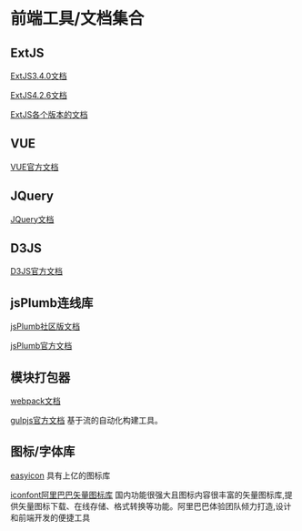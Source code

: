 # 前端工具/文档集合

## ExtJS

[ExtJS3.4.0文档](https://docs.sencha.com/extjs/3.4.0/)

[ExtJS4.2.6文档](https://docs.sencha.com/extjs/4.2.6/)

[ExtJS各个版本的文档](https://docs.sencha.com/)



## VUE

[VUE官方文档](https://cn.vuejs.org)



## JQuery

[JQuery文档](http://jquery.cuishifeng.cn/)



## D3JS

[D3JS官方文档](https://github.com/d3/d3/wiki)



## jsPlumb连线库

[jsPlumb社区版文档](https://bitqiang.gitbooks.io/jsplumb/)

[jsPlumb官方文档](https://jsplumbtoolkit.com//)



## 模块打包器

[webpack文档](https://www.webpackjs.com/)

[gulpjs官方文档](https://www.gulpjs.com.cn/) 基于流的自动化构建工具。



## 图标/字体库

[easyicon](https://www.easyicon.net/)  具有上亿的图标库

[iconfont阿里巴巴矢量图标库](https://www.iconfont.cn/) 国内功能很强大且图标内容很丰富的矢量图标库,提供矢量图标下载、在线存储、格式转换等功能。阿里巴巴体验团队倾力打造,设计和前端开发的便捷工具